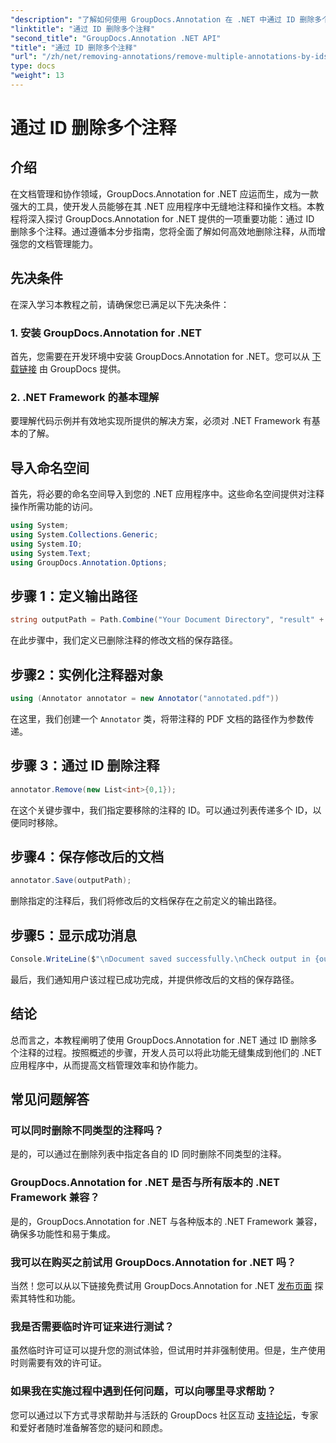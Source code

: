 ```yaml
---
"description": "了解如何使用 GroupDocs.Annotation 在 .NET 中通过 ID 删除多个注释，轻松增强您的文档管理能力。"
"linktitle": "通过 ID 删除多个注释"
"second_title": "GroupDocs.Annotation .NET API"
"title": "通过 ID 删除多个注释"
"url": "/zh/net/removing-annotations/remove-multiple-annotations-by-ids/"
type: docs
"weight": 13
---
```


# 通过 ID 删除多个注释

## 介绍
在文档管理和协作领域，GroupDocs.Annotation for .NET 应运而生，成为一款强大的工具，使开发人员能够在其 .NET 应用程序中无缝地注释和操作文档。本教程将深入探讨 GroupDocs.Annotation for .NET 提供的一项重要功能：通过 ID 删除多个注释。通过遵循本分步指南，您将全面了解如何高效地删除注释，从而增强您的文档管理能力。
## 先决条件
在深入学习本教程之前，请确保您已满足以下先决条件：
### 1. 安装 GroupDocs.Annotation for .NET
首先，您需要在开发环境中安装 GroupDocs.Annotation for .NET。您可以从 [下载链接](https://releases.groupdocs.com/annotation/net/) 由 GroupDocs 提供。
### 2. .NET Framework 的基本理解
要理解代码示例并有效地实现所提供的解决方案，必须对 .NET Framework 有基本的了解。

## 导入命名空间
首先，将必要的命名空间导入到您的 .NET 应用程序中。这些命名空间提供对注释操作所需功能的访问。
```csharp
using System;
using System.Collections.Generic;
using System.IO;
using System.Text;
using GroupDocs.Annotation.Options;
```

## 步骤 1：定义输出路径
```csharp
string outputPath = Path.Combine("Your Document Directory", "result" + Path.GetExtension("input.pdf"));
```
在此步骤中，我们定义已删除注释的修改文档的保存路径。
## 步骤2：实例化注释器对象
```csharp
using (Annotator annotator = new Annotator("annotated.pdf"))
```
在这里，我们创建一个 `Annotator` 类，将带注释的 PDF 文档的路径作为参数传递。
## 步骤 3：通过 ID 删除注释
```csharp
annotator.Remove(new List<int>{0,1});
```
在这个关键步骤中，我们指定要移除的注释的 ID。可以通过列表传递多个 ID，以便同时移除。
## 步骤4：保存修改后的文档
```csharp
annotator.Save(outputPath);
```
删除指定的注释后，我们将修改后的文档保存在之前定义的输出路径。
## 步骤5：显示成功消息
```csharp
Console.WriteLine($"\nDocument saved successfully.\nCheck output in {outputPath}.");
```
最后，我们通知用户该过程已成功完成，并提供修改后的文档的保存路径。

## 结论
总而言之，本教程阐明了使用 GroupDocs.Annotation for .NET 通过 ID 删除多个注释的过程。按照概述的步骤，开发人员可以将此功能无缝集成到他们的 .NET 应用程序中，从而提高文档管理效率和协作能力。
## 常见问题解答
### 可以同时删除不同类型的注释吗？
是的，可以通过在删除列表中指定各自的 ID 同时删除不同类型的注释。
### GroupDocs.Annotation for .NET 是否与所有版本的 .NET Framework 兼容？
是的，GroupDocs.Annotation for .NET 与各种版本的 .NET Framework 兼容，确保多功能性和易于集成。
### 我可以在购买之前试用 GroupDocs.Annotation for .NET 吗？
当然！您可以从以下链接免费试用 GroupDocs.Annotation for .NET [发布页面](https://releases.groupdocs.com/) 探索其特性和功能。
### 我是否需要临时许可证来进行测试？
虽然临时许可证可以提升您的测试体验，但试用时并非强制使用。但是，生产使用时则需要有效的许可证。
### 如果我在实施过程中遇到任何问题，可以向哪里寻求帮助？
您可以通过以下方式寻求帮助并与活跃的 GroupDocs 社区互动 [支持论坛](https://forum.groupdocs.com/c/annotation/10)，专家和爱好者随时准备解答您的疑问和顾虑。